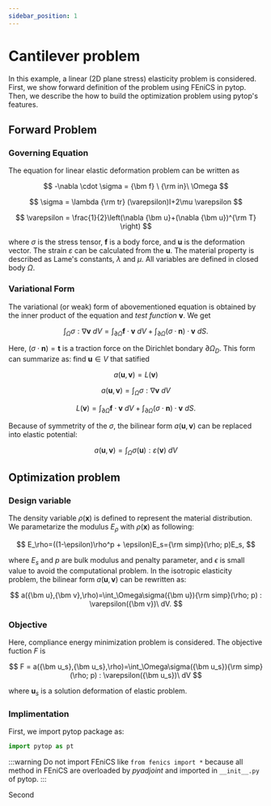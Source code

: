 ```yaml
---
sidebar_position: 1
---
```


# Cantilever problem
In this example, a linear (2D plane stress) elasticity problem is considered. First, we show forward definition of the problem using FEniCS in pytop. Then, we describe the
how to build the optimization problem using pytop's features.

## Forward Problem
### Governing Equation
The equation for linear elastic deformation problem can be written as

$$
-\nabla \cdot \sigma = {\bm f} \ {\rm in}\  \Omega
$$

$$
\sigma = \lambda {\rm tr} (\varepsilon)I+2\mu \varepsilon
$$

$$
\varepsilon = \frac{1}{2}\left(\nabla {\bm u}+(\nabla {\bm u})^{\rm T} \right)
$$

where $\sigma$ is the stress tensor, ${\bm f}$ is a body force, and ${\bm u}$ is the deformation vector. The strain $\varepsilon$ can be calculated from the ${\bm u}$. 
The material property is described as Lame's constants, $\lambda$ and $\mu$. All variables are defined in closed body $\Omega$.

### Variational Form
The variational (or weak) form of abovementioned equation is obtained by the inner product of the equation and *test function* ${\bm v}$. We get

$$
\int_\Omega\sigma : \nabla {\bm v}\  dV = \int_{\partial \Omega}{\bm f}\cdot{\bm v}\ dV + \int_{\partial \Omega}\left( \sigma \cdot {\bm n}\right)\cdot {\bm v}\ dS.
$$

Here, $\left( \sigma \cdot {\bm n}\right)={\bm t}$ is a traction force on the Dirichlet bondary ${\partial \Omega_D}$. This form can summarize as: find ${\bm u}\in V$ that satified

$$
a({\bm u},{\bm v})=L({\bm v})
$$

$$
a({\bm u},{\bm v})=\int_\Omega\sigma : \nabla {\bm v}\  dV
$$

$$
L({\bm v})=\int_{\partial \Omega}{\bm f}\cdot{\bm v}\ dV + \int_{\partial \Omega}\left( \sigma \cdot {\bm n}\right)\cdot {\bm v}\ dS.
$$

Because of symmetrity of the $\sigma$, the bilinear form $a({\bm u},{\bm v})$ can be replaced into elastic potential:

$$
a({\bm u},{\bm v})=\int_\Omega\sigma({\bm u}) : \varepsilon({\bm v})\  dV
$$

## Optimization problem
### Design variable
The density variable $\rho({\bm x})$ is defined to represent the material distribution. We parametarize the modulus $E_\rho$ with $\rho({\bm x})$ as following:

$$
E_\rho=((1-\epsilon)\rho^p + \epsilon)E_s={\rm simp}(\rho; p)E_s,
$$

where $E_s$ and $p$ are bulk modulus and penalty parameter, and $\epsilon$ is small value to avoid the computational problem. In the isotropic elasticity problem, the bilinear form $a({\bm u},{\bm v})$
can be rewritten as:

$$
a({\bm u},{\bm v},\rho)=\int_\Omega\sigma({\bm u}){\rm simp}(\rho; p) : \varepsilon({\bm v})\  dV.
$$


### Objective
Here, compliance energy minimization problem is considered. The objective fuction $F$ is

$$
F = a({\bm u_s},{\bm u_s},\rho)=\int_\Omega\sigma({\bm u_s}){\rm simp}(\rho; p) : \varepsilon({\bm u_s})\  dV
$$

where ${\bm u_s}$ is a solution deformation of elastic problem.

### Implimentation
First, we import pytop package as:
```python
import pytop as pt
```

:::warning
Do not import FEniCS like `from fenics import *` because all method in FEniCS are overloaded by *pyadjoint* and imported in `__init__.py` of pytop.
:::

Second 
